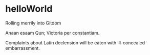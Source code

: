 # helloWorld
Rolling merrily into Gitdom

Anaan esaam Qun; Victoria per constantiam.

Complaints about Latin declension will be eaten with ill-concealed embarrassment.
